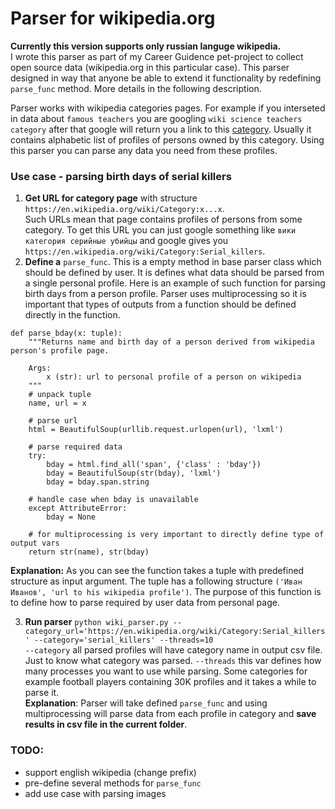 # Parser for wikipedia.org 
__Currently this version supports only russian languge wikipedia.__</br>
I wrote this parser as part of my Career Guidence pet-project to collect open source data (wikipedia.org in this particular case).
This parser designed in way that anyone be able to extend it functionality by redefining `parse_func` method. More details in the following description. </br>

Parser works with wikipedia categories pages. For example if you interseted in data about `famous teachers` you are googling `wiki science teachers category` after that google will return you a link to this [category](https://en.wikipedia.org/wiki/Category:Science_teachers). Usually it contains alphabetic list of profiles of persons owned by this category. Using this parser you can parse any data you need from these profiles.

### Use case - parsing birth days of serial killers
1) __Get URL for category page__ with structure `https://en.wikipedia.org/wiki/Category:x...x`.</br>
Such URLs mean that page contains profiles of persons from some category. To get this URL you can just google something like `вики категория серийные убийцы` and google gives you `https://en.wikipedia.org/wiki/Category:Serial_killers`. 
2) __Define a__ `parse_func`. This is a empty method in base parser class which should be defined by user. It is defines what data should be parsed from a single personal profile. Here is an example of such function for parsing birth days from a person profile. Parser uses multiprocessing so it is important that types of outputs from a function should be defined directly in the function.</br>
```
def parse_bday(x: tuple):
    """Returns name and birth day of a person derived from wikipedia person's profile page.
    
    Args:
        x (str): url to personal profile of a person on wikipedia
    """
    # unpack tuple
    name, url = x  
    
    # parse url
    html = BeautifulSoup(urllib.request.urlopen(url), 'lxml')
    
    # parse required data
    try:
        bday = html.find_all('span', {'class' : 'bday'})
        bday = BeautifulSoup(str(bday), 'lxml')
        bday = bday.span.string
        
    # handle case when bday is unavailable
    except AttributeError: 
        bday = None
        
    # for multiprocessing is very important to directly define type of output vars
    return str(name), str(bday) 
```
__Explanation:__ As you can see the function takes a tuple with predefined structure as input argument. The tuple has a following structure `('Иван Иванов', 'url to his wikipedia profile')`. The purpose of this function is to define how to parse required by user data from personal page. </br>

3) __Run parser__ ```python wiki_parser.py --category_url='https://en.wikipedia.org/wiki/Category:Serial_killers' --category='serial_killers' --threads=10```</br>
`--category` all parsed profiles will have category name in output csv file. Just to know what category was parsed.
`--threads` this var defines how many processes you want to use while parsing. Some categories for example football players containing 30K profiles and it takes a while to parse it.</br>
__Explanation__: Parser will take defined `parse_func` and using multiprocessing will parse data from each profile in category and __save results in csv file in the current folder__.

### TODO:
- support english wikipedia (change prefix)
- pre-define several methods for `parse_func`
- add use case with parsing images



